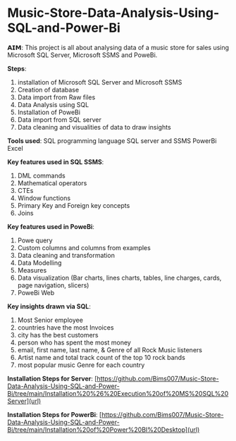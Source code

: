 # Music-Store-Data-Analysis-Using-SQL-and-Power-Bi
 
𝗔𝗜𝗠:
This project is all about analysing data of a music store for sales using Microsoft SQL Server, Microsoft SSMS and PoweBi.

**Steps**:
1. installation of Microsoft SQL Server and Microsoft SSMS
2. Creation of database
3. Data import from Raw files
4. Data Analysis using SQL
5. Installation of PoweBi
6. Data import from SQL server
7. Data cleaning and visualities of data to draw insights

**Tools used**:
SQL programming language
SQL server and SSMS
PowerBi
Excel

**Key features used in SQL SSMS**:
1. DML commands
2. Mathematical operators
3. CTEs
4. Window functions
5. Primary Key and Foreign key concepts
6. Joins

**Key features used in PoweBi**:
1. Powe query
2. Custom columns and columns from examples
3. Data cleaning and transformation
4. Data Modelling
5. Measures
6. Data visualization (Bar charts, lines charts, tables, line charges, cards, page navigation, slicers)
7. PoweBi Web

**Key insights drawn via SQL**:
1. Most Senior employee
2. countries have the most Invoices
3. city has the best customers
4. person who has spent the most money
5. email, first name, last name, & Genre of all Rock Music listeners
6. Artist name and total track count of the top 10 rock bands
7. most popular music Genre for each country


**Installation Steps for Server**:
[https://github.com/Bims007/Music-Store-Data-Analysis-Using-SQL-and-Power-Bi/tree/main/Installation%20%26%20Execution%20of%20MS%20SQL%20Server](url)

**Installation Steps for PowerBi**:
[https://github.com/Bims007/Music-Store-Data-Analysis-Using-SQL-and-Power-Bi/tree/main/Installation%20of%20Power%20BI%20Desktop](url)
